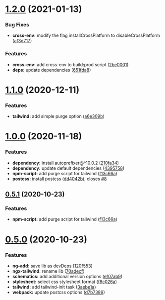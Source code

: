 # [1.2.0](https://github.com/notiz-dev/ngx-tailwind/compare/v1.1.0...v1.2.0) (2021-01-13)


### Bug Fixes

* **cross-env:** modify the flag installCrossPlatform to disableCrossPlatform ([af3d717](https://github.com/notiz-dev/ngx-tailwind/commit/af3d71727fa65e2642e3e8991a8a985cd3366832))


### Features

* **cross-env:** add cross-env to build:prod script ([2be0001](https://github.com/notiz-dev/ngx-tailwind/commit/2be0001e0737509aa57c41510de4fc972b8209c2))
* **deps:** update dependencies ([651fda8](https://github.com/notiz-dev/ngx-tailwind/commit/651fda8df9eb1276a3d2980420632640b1db825f))



# [1.1.0](https://github.com/notiz-dev/ngx-tailwind/compare/v1.0.0...v1.1.0) (2020-12-11)


### Features

* **tailwind:** add simple purge option ([a6e309b](https://github.com/notiz-dev/ngx-tailwind/commit/a6e309ba07fb5fd046341773cb05b0e4a933106b))



# [1.0.0](https://github.com/notiz-dev/ngx-tailwind/compare/v0.5.0...v1.0.0) (2020-11-18)


### Features

* **dependency:** install autoprefixer@^10.0.2 ([210fa34](https://github.com/notiz-dev/ngx-tailwind/commit/210fa34df0ccd44f6a9ebe63e34d3ab74a85adec))
* **dependency:** update default dependencies ([4395758](https://github.com/notiz-dev/ngx-tailwind/commit/4395758b3d7cd34a200d328686a9a5ef19839bfa))
* **npm-script:** add purge script for tailwind ([f13c66a](https://github.com/notiz-dev/ngx-tailwind/commit/f13c66a52c2f3331b7ed43e5e43b4564bf3898a3))
* **postcss:** install postcss ([dd4042b](https://github.com/notiz-dev/ngx-tailwind/commit/dd4042bc517285c581cab55b9ce7618c02ef9fef)), closes [#8](https://github.com/notiz-dev/ngx-tailwind/issues/8)



## [0.5.1](https://github.com/notiz-dev/ngx-tailwind/compare/v0.5.0...v0.5.1) (2020-10-23)


### Features

* **npm-script:** add purge script for tailwind ([f13c66a](https://github.com/notiz-dev/ngx-tailwind/commit/f13c66a52c2f3331b7ed43e5e43b4564bf3898a3))



# [0.5.0](https://github.com/notiz-dev/ngx-tailwind/compare/v0.2.0...v0.5.0) (2020-10-23)


### Features

* **ng-add:** save lib as devDeps ([120f553](https://github.com/notiz-dev/ngx-tailwind/commit/120f5538d38466d61990505fec0e80b26a17e62c))
* **ngx-tailwind:** rename lib ([70adecf](https://github.com/notiz-dev/ngx-tailwind/commit/70adecf858a23e2f97de5613ffa9e64130f1026a))
* **schematics:** add additional version options ([ef07ab9](https://github.com/notiz-dev/ngx-tailwind/commit/ef07ab90c9319847064a7e0942f11bfa6965f764))
* **stylesheet:** select css stylesheet format ([f8c026a](https://github.com/notiz-dev/ngx-tailwind/commit/f8c026a3cdfec7a3a56fd26a97abfc45f937983d))
* **tailwind:** add tailwind-init task ([3aebe1a](https://github.com/notiz-dev/ngx-tailwind/commit/3aebe1a58987230bcc046dcdbb4ea05f80a2795f))
* **webpack:** update postcss options ([d7b7389](https://github.com/notiz-dev/ngx-tailwind/commit/d7b7389be3ff87d75015d87f699c47f0f05f2e57))



